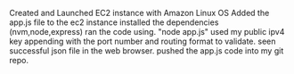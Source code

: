Created and Launched EC2 instance with Amazon Linux OS 
Added the app.js file to the ec2 instance 
installed the dependencies (nvm,node,express)
ran the code using. "node app.js"
used my public ipv4 key appending with the port number and routing format to validate. 
seen successful json file in the web browser.
pushed the app.js code into my git repo. 

